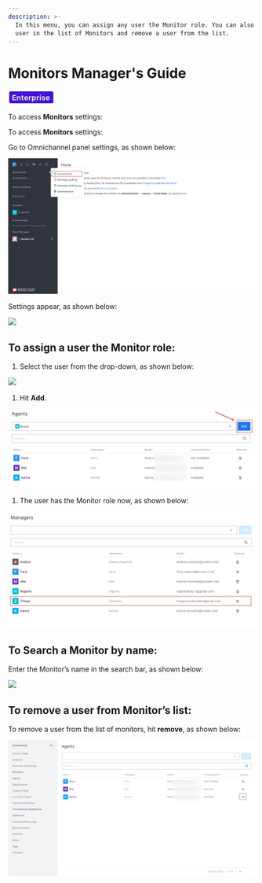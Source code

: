 ```yaml
---
description: >-
  In this menu, you can assign any user the Monitor role. You can also search a
  user in the list of Monitors and remove a user from the list.
---
```


# Monitors Manager's Guide

![](../../.gitbook/assets/2021-06-10_22-31-38%20%283%29%20%283%29%20%283%29%20%283%29%20%283%29%20%283%29%20%283%29%20%283%29%20%283%29%20%282%29.jpg)

To access **Monitors** settings:

To access **Monitors** settings:

Go to Omnichannel panel settings, as shown below:

![](../../.gitbook/assets/0%20%288%29%20%285%29%20%285%29%20%285%29%20%285%29%20%285%29%20%284%29%20%284%29%20%281%29%20%2811%29.png)

Settings appear, as shown below:

![](../../.gitbook/assets/1%20%286%29.png)

## **To assign a user the Monitor role:**

1. Select the user from the drop-down, as shown below:

![](../../.gitbook/assets/2%20%286%29.png)

1. Hit **Add**.

![](../../.gitbook/assets/3%20%285%29.png)

1. The user has the Monitor role now, as shown below:

![](../../.gitbook/assets/4%20%284%29.png)

## **To Search a Monitor by name:**

Enter the Monitor’s name in the search bar, as shown below:

![](../../.gitbook/assets/5%20%286%29.png)

## **To remove a user from Monitor’s list:**

To remove a user from the list of monitors, hit **remove**, as shown below:

![](../../.gitbook/assets/6%20%284%29.png)

